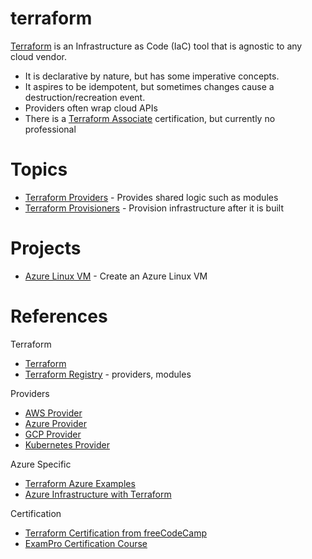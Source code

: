 # terraform

[Terraform](https://www.terraform.io/) is an Infrastructure as Code (IaC) tool that is agnostic to any cloud vendor. 

- It is declarative by nature, but has some imperative concepts. 
- It aspires to be idempotent, but sometimes changes cause a destruction/recreation event.
- Providers often wrap cloud APIs
- There is a [Terraform Associate](https://developer.hashicorp.com/terraform/tutorials/certification-003) certification, but currently no professional

# Topics

- [Terraform Providers](./Providers.md) - Provides shared logic such as modules
- [Terraform Provisioners](./Provisioners.md) - Provision infrastructure after it is built


# Projects

- [Azure Linux VM](./azure-vm-linux/) - Create an Azure Linux VM


# References

Terraform
- [Terraform](https://www.terraform.io/)
- [Terraform Registry](https://registry.terraform.io/) - providers, modules

Providers
- [AWS Provider](https://registry.terraform.io/providers/hashicorp/aws/latest)
- [Azure Provider](https://registry.terraform.io/providers/hashicorp/azurerm/latest)
- [GCP Provider](https://registry.terraform.io/providers/hashicorp/google/latest)
- [Kubernetes Provider](https://registry.terraform.io/providers/hashicorp/kubernetes/latest)

Azure Specific
- [Terraform Azure Examples](https://github.com/cloudxeus/terraform-azure)
- [Azure Infrastructure with Terraform](https://www.youtube.com/playlist?list=PLLc2nQDXYMHowSZ4Lkq2jnZ0gsJL3ArAw)

Certification
- [Terraform Certification from freeCodeCamp](https://www.youtube.com/watch?v=V4waklkBC38)
- [ExamPro Certification Course](https://www.exampro.co/terraform)



